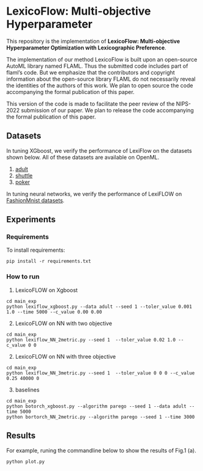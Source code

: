 # LexicoFlow: Multi-objective Hyperparameter
This repository is the implementation of **LexicoFlow: Multi-objective Hyperparameter
Optimization with Lexicographic Preference**. 

The implementation of our method LexicoFlow is built upon an open-source AutoML library named FLAML. Thus the submitted code includes part of flaml’s code. But we emphasize that the contributors and copyright information about the open-source library FLAML do not necessarily reveal the identities of the authors of this work. We plan to open source the code accompanying the formal publication of this paper.

This version of the code is made to facilitate the peer review of the NIPS-2022 submission of our paper. 
We plan to release the code accompanying the formal publication of this paper. 


## Datasets
In tuning XGboost, we verify the performance of LexiFlow on the datasets shown below. All of these datasets are available on OpenML.
1. [adult](https://www.openml.org/search?type=data&sort=runs&id=179&status=active)
2. [shuttle](https://www.openml.org/search?type=data&sort=runs&id=40685&status=active)
3. [poker](https://www.openml.org/search?type=data&sort=runs&id=354&status=active)

In tuning neural networks, we verify the performance of LexiFLOW on [FashionMnist datasets](https://www.kaggle.com/datasets/zalando-research/fashionmnist).

## Experiments

### **Requirements**

To install requirements:
```setup
pip install -r requirements.txt
```


### **How to run** 

1. LexicoFLOW on Xgboost 

```
cd main_exp
python lexiflow_xgboost.py --data adult --seed 1 --toler_value 0.001 1.0 --time 5000 --c_value 0.00 0.00 
```

2. LexicoFLOW on NN with two objective

```
cd main_exp
python lexiflow_NN_2metric.py --seed 1  --toler_value 0.02 1.0 --c_value 0 0
```

2. LexicoFLOW on NN with three objective

```
cd main_exp
python lexiflow_NN_3metric.py --seed 1  --toler_value 0 0 0 --c_value 0.25 40000 0
```

3. baselines

```
cd main_exp
python botorch_xgboost.py --algorithm parego --seed 1 --data adult --time 5000 
python bortorch_NN_2metric.py --algorithm parego --seed 1 --time 3000

```

## Results

For example, runing the commandline below to show the results of Fig.1 (a).

```
python plot.py
```


